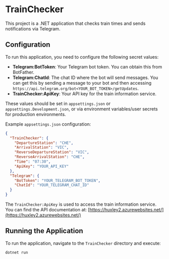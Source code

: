 # TrainChecker

This project is a .NET application that checks train times and sends notifications via Telegram.

## Configuration

To run this application, you need to configure the following secret values:

- **Telegram:BotToken**: Your Telegram bot token. You can obtain this from BotFather.
- **Telegram:ChatId**: The chat ID where the bot will send messages. You can get this by sending a message to your bot and then accessing `https://api.telegram.org/bot<YOUR_BOT_TOKEN>/getUpdates`.
- **TrainChecker:ApiKey**: Your API key for the train information service.

These values should be set in `appsettings.json` or `appsettings.Development.json`, or via environment variables/user secrets for production environments.

Example `appsettings.json` configuration:

```json
{
  "TrainChecker": {
    "DepartureStation": "CHE",
    "ArrivalStation": "VIC",
    "ReverseDepartureStation": "VIC",
    "ReverseArrivalStation": "CHE",
    "Time": "07:30",
    "ApiKey": "YOUR_API_KEY"
  },
  "Telegram": {
    "BotToken": "YOUR_TELEGRAM_BOT_TOKEN",
    "ChatId": "YOUR_TELEGRAM_CHAT_ID"
  }
}
```

The `TrainChecker:ApiKey` is used to access the train information service. You can find the API documentation at: [https://huxley2.azurewebsites.net/](https://huxley2.azurewebsites.net/)


## Running the Application

To run the application, navigate to the `TrainChecker` directory and execute:

```bash
dotnet run
```
